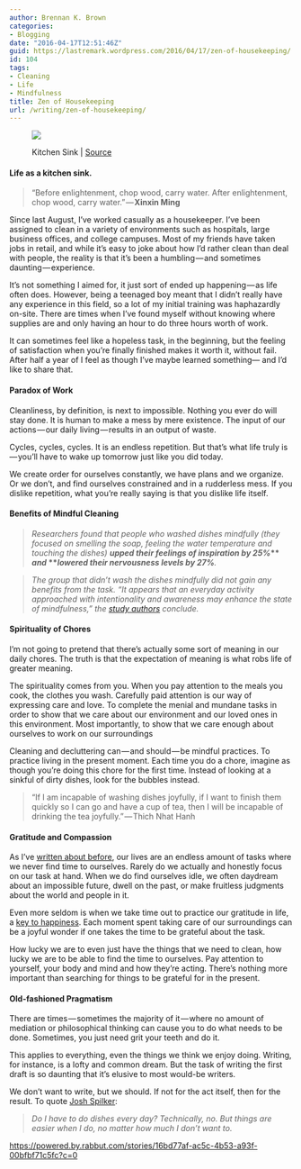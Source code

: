 ```yaml
---
author: Brennan K. Brown
categories:
- Blogging
date: "2016-04-17T12:51:46Z"
guid: https://lastremark.wordpress.com/2016/04/17/zen-of-housekeeping/
id: 104
tags:
- Cleaning
- Life
- Mindfulness
title: Zen of Housekeeping
url: /writing/zen-of-housekeeping/
---
```


<figure class="wp-caption">

<img data-width="1024" data-height="1024" src="https://cdn-images-1.medium.com/max/2560/1*rlUEM9EKTlYGMPAJCyT2FQ.jpeg" /> <figcaption class="wp-caption-text">Kitchen Sink | <a href="https://www.flickr.com/photos/matthewragan/6861394236" target="_blank" rel="noopener noreferrer">Source</a></figcaption></figure>

#### Life as a kitchen sink.

> “Before enlightenment, chop wood, carry water. After enlightenment, chop wood, carry water.” — <b>Xinxin Ming</b>

<span>S</span>ince last August, I’ve worked casually as a housekeeper. I’ve been assigned to clean in a variety of environments such as hospitals, large business offices, and college campuses. Most of my friends have taken jobs in retail, and while it’s easy to joke about how I’d rather clean than deal with people, the reality is that it’s been a humbling — and sometimes daunting — experience.

It’s not something I aimed for, it just sort of ended up happening — as life often does. However, being a teenaged boy meant that I didn’t really have any experience in this field, so a lot of my initial training was haphazardly on-site. There are times when I’ve found myself without knowing where supplies are and only having an hour to do three hours worth of work.

<!--more-->

It can sometimes feel like a hopeless task, in the beginning, but the feeling of satisfaction when you’re finally finished makes it worth it, without fail. After half a year of I feel as though I’ve maybe learned something— and I’d like to share that.

#### Paradox of Work

Cleanliness, by definition, is next to impossible. Nothing you ever do will stay done. It is human to make a mess by mere existence. The input of our actions — our daily living — results in an output of waste.

Cycles, cycles, cycles. It is an endless repetition. But that’s what life truly is — you’ll have to wake up tomorrow just like you did today.

We create order for ourselves constantly, we have plans and we organize. Or we don’t, and find ourselves constrained and in a rudderless mess. If you dislike repetition, what you’re really saying is that you dislike life itself.

#### Benefits of Mindful Cleaning

> _Researchers found that people who washed dishes mindfully (they focused on smelling the soap, feeling the water temperature and touching the dishes)_ <b>_upped their feelings of inspiration by 25%_** _and_ **_lowered their nervousness levels by 27%_</b>_._

> _The group that didn’t wash the dishes mindfully did not gain any benefits from the task. “It appears that an everyday activity approached with intentionality and awareness may enhance the state of mindfulness,” the_ <a href="http://time.com/4056280/washing-dishes-stress-relief-mindfulness/" target="_blank" rel="noopener noreferrer"><em>study authors</em></a> _conclude._

#### Spirituality of Chores

I’m not going to pretend that there’s actually some sort of meaning in our daily chores. The truth is that the expectation of meaning is what robs life of greater meaning.

The spirituality comes from you. When you pay attention to the meals you cook, the clothes you wash. Carefully paid attention is our way of expressing care and love. To complete the menial and mundane tasks in order to show that we care about our environment and our loved ones in this environment. Most importantly, to show that we care enough about ourselves to work on our surroundings

Cleaning and decluttering can — and should — be mindful practices. To practice living in the present moment. Each time you do a chore, imagine as though you’re doing this chore for the first time. Instead of looking at a sinkful of dirty dishes, look for the bubbles instead.

> “If I am incapable of washing dishes joyfully, if I want to finish them quickly so I can go and have a cup of tea, then I will be incapable of drinking the tea joyfully.” — Thich Nhat Hanh

#### Gratitude and Compassion

As I’ve <a href="https://medium.com/everyday-essays/usage-of-wiggle-room-91cbaf335ead#.w52gkkbyz" target="_blank" rel="noopener noreferrer">written about before</a>, our lives are an endless amount of tasks where we never find time to ourselves. Rarely do we actually and honestly focus on our task at hand. When we do find ourselves idle, we often daydream about an impossible future, dwell on the past, or make fruitless judgments about the world and people in it.

Even more seldom is when we take time out to practice our gratitude in life, a <a href="https://www.ted.com/talks/david_steindl_rast_want_to_be_happy_be_grateful?language=en" target="_blank" rel="noopener noreferrer">key to happiness</a>. Each moment spent taking care of our surroundings can be a joyful wonder if one takes the time to be grateful about the task.

How lucky we are to even just have the things that we need to clean, how lucky we are to be able to find the time to ourselves. Pay attention to yourself, your body and mind and how they’re acting. There’s nothing more important than searching for things to be grateful for in the present.

#### Old-fashioned Pragmatism

There are times — sometimes the majority of it — where no amount of mediation or philosophical thinking can cause you to do what needs to be done. Sometimes, you just need grit your teeth and do it.

This applies to everything, even the things we think we enjoy doing. Writing, for instance, is a lofty and common dream. But the task of writing the first draft is so daunting that it’s elusive to most would-be writers.

We don’t want to write, but we should. If not for the act itself, then for the result. To quote <a href="https://medium.com/u/6cf1fe1f939b" target="_blank" rel="noopener noreferrer">Josh Spilker</a>:

> _Do I have to do dishes every day? Technically, no. But things are easier when I do, no matter how much I don’t want to._

<https://powered.by.rabbut.com/stories/16bd77af-ac5c-4b53-a93f-00bfbf71c5fc?c=0>
